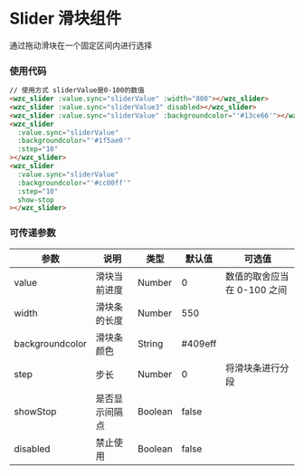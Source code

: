 # Slider 滑块组件

通过拖动滑块在一个固定区间内进行选择

### 使用代码

```html
// 使用方式 sliderValue是0-100的数值
<wzc_slider :value.sync="sliderValue" :width="800"></wzc_slider>
<wzc_slider :value.sync="sliderValue3" disabled></wzc_slider>
<wzc_slider :value.sync="sliderValue" :backgroundcolor="'#13ce66'"></wzc_slider>
<wzc_slider
  :value.sync="sliderValue"
  :backgroundcolor="'#1f5ae0'"
  :step="10"
></wzc_slider>
<wzc_slider
  :value.sync="sliderValue"
  :backgroundcolor="'#cc00ff'"
  :step="10"
  show-stop
></wzc_slider>
```

### 可传递参数

| 参数            | 说明           | 类型    | 默认值  | 可选值                      |
| --------------- | -------------- | ------- | ------- | --------------------------- |
| value           | 滑块当前进度   | Number  | 0       | 数值的取舍应当在 0-100 之间 |
| width           | 滑块条的长度   | Number  | 550     |                             |
| backgroundcolor | 滑块条颜色     | String  | #409eff |                             |
| step            | 步长           | Number  | 0       | 将滑块条进行分段            |
| showStop        | 是否显示间隔点 | Boolean | false   |                             |
| disabled        | 禁止使用       | Boolean | false   |                             |

<br/>
